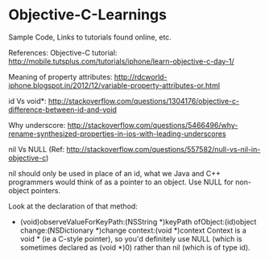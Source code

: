 Objective-C-Learnings
=====================

Sample Code, Links to tutorials found online, etc. 

References: 
Objective-C tutorial:
http://mobile.tutsplus.com/tutorials/iphone/learn-objective-c-day-1/

Meaning of property attributes: 
http://rdcworld-iphone.blogspot.in/2012/12/variable-property-attributes-or.html

id Vs void*: 
http://stackoverflow.com/questions/1304176/objective-c-difference-between-id-and-void

Why underscore:
http://stackoverflow.com/questions/5466496/why-rename-synthesized-properties-in-ios-with-leading-underscores

nil Vs NULL (Ref: http://stackoverflow.com/questions/557582/null-vs-nil-in-objective-c)

nil should only be used in place of an id, what we Java and C++ programmers would think of as a pointer to an object. Use NULL for non-object pointers.

Look at the declaration of that method:

- (void)observeValueForKeyPath:(NSString *)keyPath ofObject:(id)object
    change:(NSDictionary *)change context:(void *)context
    Context is a void * (ie a C-style pointer), so you'd definitely use NULL (which is sometimes declared as (void *)0) rather than nil (which is of type id).



